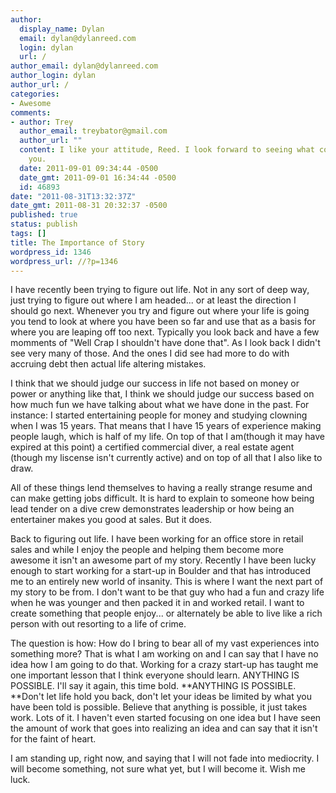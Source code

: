 ```yaml
---
author:
  display_name: Dylan
  email: dylan@dylanreed.com
  login: dylan
  url: /
author_email: dylan@dylanreed.com
author_login: dylan
author_url: /
categories:
- Awesome
comments:
- author: Trey
  author_email: treybator@gmail.com
  author_url: ""
  content: I like your attitude, Reed. I look forward to seeing what comes next for
    you.
  date: 2011-09-01 09:34:44 -0500
  date_gmt: 2011-09-01 16:34:44 -0500
  id: 46893
date: "2011-08-31T13:32:37Z"
date_gmt: 2011-08-31 20:32:37 -0500
published: true
status: publish
tags: []
title: The Importance of Story
wordpress_id: 1346
wordpress_url: //?p=1346
---
```


I have recently been trying to figure out life. Not in any sort of deep way, just trying to figure out where I am headed... or at least the direction I should go next. Whenever you try and figure out where your life is going you tend to look at where you have been so far and use that as  a basis for where you are leaping off too next. Typically you look back and have a few momments of "Well Crap I shouldn't have done that". As I look back I didn't see very many of those. And the ones I did see had more to do with accruing debt then actual life altering mistakes.

I think that we should judge our success in life not based on money or power or anything like that, I think we should judge our success based on how much fun we have talking about what we have done in the past. For instance: I started entertaining people for money and studying clowning when I was 15 years. That means that I have 15 years of experience making people laugh, which is half of my life. On top of that I am(though it may have expired at this point) a certified commercial diver, a real estate agent (though my liscense isn't currently active) and on top of all that I also like to draw.

All of these things lend themselves to having a really strange resume and can make getting jobs difficult. It is hard to explain to someone how being lead tender on a dive crew demonstrates leadership or how being an entertainer makes you good at sales. But it does.

Back to figuring out life. I have been working for an office store in retail sales and while I enjoy the people and helping them become more awesome it isn't an awesome part of my story. Recently I have been lucky enough to start working for a start-up in Boulder and that has introduced me to an entirely new world of insanity. This is where I want the next part of my story to be from. I don't want to be that guy who had a fun and crazy life when he was younger and then packed it in and worked retail. I want to create something that people enjoy... or alternately be able to live like a rich person with out resorting to a life of crime.

The question is how: How do I bring to bear all of my vast experiences into something more? That is what I am working on and I can say that I have no idea how I am going to do that. Working for a crazy start-up has taught me one important lesson that I think everyone should learn. ANYTHING IS POSSIBLE. I'll say it again, this time bold. **ANYTHING IS POSSIBLE. **Don't let life hold you back, don't let your ideas be limited by what you have been told is possible. Believe that anything is possible, it just takes work. Lots of it. I haven't even started focusing on one idea but I have seen the amount of work that goes into realizing an idea and can say that it isn't for the faint of heart.

I am standing up, right now, and saying that I will not fade into mediocrity. I will become something, not sure what yet, but I will become it. Wish me luck.
